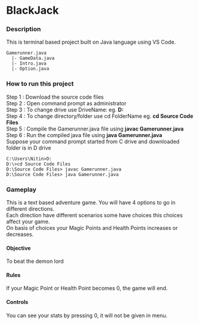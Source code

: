 # BlackJack  
### Description
This is terminal based project built on Java language using VS Code.  
  
```
Gamerunner.java  
  |- GameData.java  
  |- Intro.java  
  |- Option.java  
```  
### How to run this project
Step 1 : Download the source code files  
Step 2 : Open command prompt as administrator  
Step 3 : To change drive use DriveName: eg. **D:**  
Step 4 : To change directory/folder use cd FolderName eg. **cd Source Code Files**  
Step 5 : Compile the Gamerunner.java file using **javac Gamerunner.java**  
Step 6 : Run the compiled java file using **java Gamerunner.java**  
Suppose your command prompt started from C drive and downloaded folder is in D drive
```
C:\Users\Nitin>D:
D:\>cd Source Code Files
D:\Source Code Files> javac Gamerunner.java
D:\Source Code Files> java Gamerunner.java
```
### Gameplay
This is a text based adventure game.
You will have 4 options to go in different directions.  
Each direction have different scenarios some have choices this choices affect your game.  
On basis of choices your Magic Points and Health Points increases or decreases.
#### Objective
To beat the demon lord
#### Rules  
If your Magic Point or Health Point becomes 0, the game will end.
#### Controls
You can see your stats by pressing 0, it will not be given in menu.


